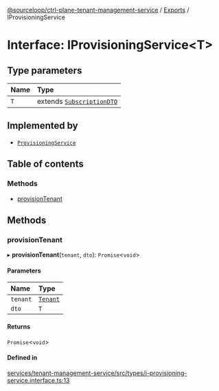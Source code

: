 [@sourceloop/ctrl-plane-tenant-management-service](../README.md) / [Exports](../modules.md) / IProvisioningService

# Interface: IProvisioningService<T\>

## Type parameters

| Name | Type |
| :------ | :------ |
| `T` | extends [`SubscriptionDTO`](../classes/SubscriptionDTO.md) |

## Implemented by

- [`ProvisioningService`](../classes/ProvisioningService.md)

## Table of contents

### Methods

- [provisionTenant](IProvisioningService.md#provisiontenant)

## Methods

### provisionTenant

▸ **provisionTenant**(`tenant`, `dto`): `Promise`<`void`\>

#### Parameters

| Name | Type |
| :------ | :------ |
| `tenant` | [`Tenant`](../classes/Tenant.md) |
| `dto` | `T` |

#### Returns

`Promise`<`void`\>

#### Defined in

[services/tenant-management-service/src/types/i-provisioning-service.interface.ts:13](https://github.com/sourcefuse/arc-saas/blob/c6084d0/services/tenant-management-service/src/types/i-provisioning-service.interface.ts#L13)
